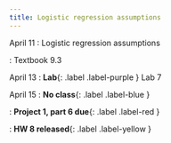 ```yaml
---
title: Logistic regression assumptions
---
```


April 11
: Logistic regression assumptions

: Textbook 9.3

April 13
: **Lab**{: .label .label-purple } Lab 7

April 15
: **No class**{: .label .label-blue }

: **Project 1, part 6 due**{: .label .label-red }

: **HW 8 released**{: .label .label-yellow }